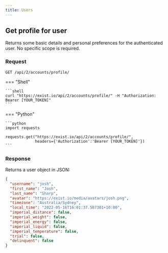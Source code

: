 ```yaml
---
title: Users
---
```


## Get profile for user

Returns some basic details and personal preferences for the authenticated user. No specific scope is required.

### Request

`GET /api/2/accounts/profile/`


=== "Shell"

    ```shell
    curl "https://exist.io/api/2/accounts/profile/" -H "Authorization: Bearer [YOUR_TOKEN]" 
    ```

=== "Python"

    ```python
    import requests

    requests.get("https://exist.io/api/2/accounts/profile/", 
                 headers={'Authorization':'Bearer [YOUR_TOKEN]'})
    ```

### Response

Returns a user object in JSON:

```json
{
  "username": "josh",
  "first_name": "Josh",
  "last_name": "Sharp",
  "avatar": "https://exist.io/media/avatars/josh.png",
  "timezone": "Australia/Sydney",
  "local_time": "2022-05-16T16:01:37.587301+10:00",
  "imperial_distance": false,
  "imperial_weight": false,
  "imperial_energy": false,
  "imperial_liquid": false,
  "imperial_temperature": false,
  "trial": false,
  "delinquent": false
}
```
